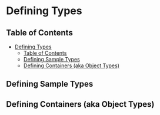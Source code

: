
# Defining Types

## Table of Contents
<!-- TOC -->

- [Defining Types](#definingtypes)
    - [Table of Contents](#tableofcontents)
    - [Defining Sample Types](#definingsampletypes)
    - [Defining Containers (aka Object Types)](#definingcontainersakaobjecttypes)

<!-- /TOC -->

## Defining Sample Types

## Defining Containers (aka Object Types)
